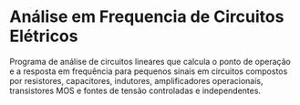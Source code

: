 # Análise em Frequencia de Circuitos Elétricos

Programa de análise de circuitos lineares que calcula o ponto de operação e a resposta em frequência para pequenos sinais em circuitos compostos por resistores, capacitores, indutores, amplificadores operacionais, transistores MOS e fontes de tensão controladas e independentes.
